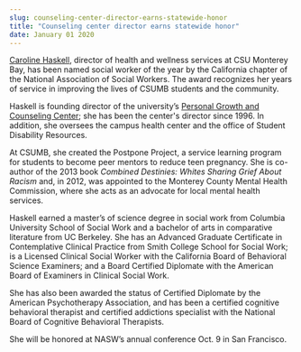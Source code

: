 ```yaml
---
slug: counseling-center-director-earns-statewide-honor
title: "Counseling center director earns statewide honor"
date: January 01 2020
---
```


<p><a href="https://csumb.edu/pgcc/caroline&#45;haskell&#45;lcsw&#45;bcd&#45;founding&#45;director?_search=Caroline+Haskell">Caroline Haskell</a>, director of health and wellness services at CSU Monterey Bay, has been named social worker of the year by the California chapter of the National Association of Social Workers. The award recognizes her years of service in improving the lives of CSUMB students and the community.
</p><p>Haskell is founding director of the  university’s <a href="https://csumb.edu/pgcc">Personal Growth and Counseling Center</a>; she has been the center's director since 1996. In addition, she oversees the campus health center and the office of Student Disability Resources.
</p><p>At CSUMB, she created the Postpone Project, a service learning program for students to become peer mentors to reduce teen pregnancy. She is co&#45;author of the 2013 book <em>Combined Destinies: Whites Sharing Grief About Racism</em> and, in 2012, was appointed to the Monterey County Mental Health Commission, where she acts as an advocate for local mental health services.

Haskell earned a master’s of science degree in social work from Columbia University School of Social Work and a bachelor of arts in comparative literature from UC Berkeley. She has an Advanced Graduate Certificate in Contemplative Clinical Practice from Smith College School for Social Work; is a Licensed Clinical Social Worker with the California Board of Behavioral Science Examiners; and a Board Certified Diplomate with the American Board of Examiners in Clinical Social Work.
</p><p>She has also been awarded the status of Certified Diplomate by the American Psychotherapy Association, and has been a certified cognitive behavioral therapist and certified addictions specialist with the National Board of Cognitive Behavioral Therapists.
</p><p>She will be honored at NASW’s annual conference Oct. 9 in San Francisco.
</p>
